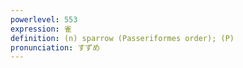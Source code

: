 ```yaml
---
powerlevel: 553
expression: 雀
definition: (n) sparrow (Passeriformes order); (P)
pronunciation: すずめ
---
```

